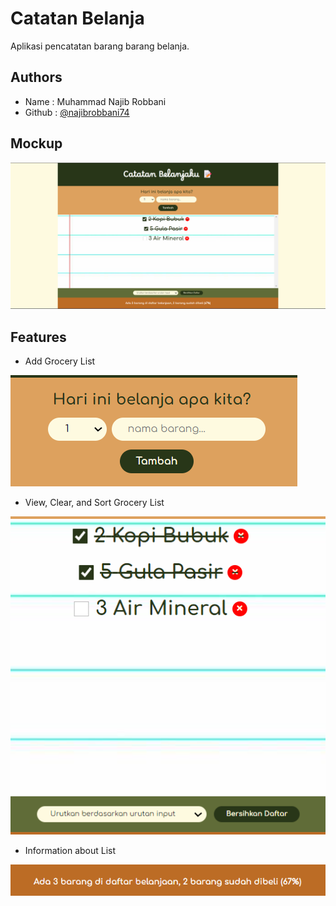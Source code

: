 
# Catatan Belanja

Aplikasi pencatatan barang barang belanja.




## Authors

- Name : Muhammad Najib Robbani
- Github : [@najibrobbani74](https://www.github.com/najibrobbani74)


## Mockup

![App Screenshot](https://github.com/najibrobbani74/catatan-belanja/blob/main/docs/image/Screenshot%202023-09-22%20201733.png?raw=true)


## Features

- Add Grocery List

![App Screenshot](https://github.com/najibrobbani74/catatan-belanja/blob/main/docs/image/Screenshot%202023-09-22%20201818.png?raw=true)
- View, Clear, and Sort Grocery List

![App Screenshot](https://github.com/najibrobbani74/catatan-belanja/blob/main/docs/image/Screenshot%202023-09-22%20201851.png?raw=true)
- Information about List

![App Screenshot](https://github.com/najibrobbani74/catatan-belanja/blob/main/docs/image/Screenshot%202023-09-22%20201909.png?raw=truee)

